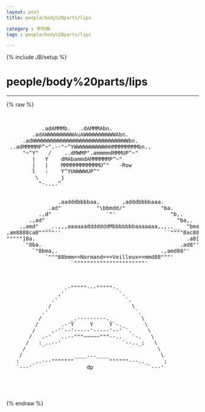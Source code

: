 ```yaml
---
layout: post
title: people/body%20parts/lips
category : 字符画
tags : people/body%20parts/lips
---
```

{% include JB/setup %}
# people/body%20parts/lips
---
{% raw %}
<pre>


           .adAMMMb.   .dAMMMAbn.
        .adAWWWWWWWWWAuAWWWWWWWWWWAbn.
     .adWWWWWWWWWWWWWWWWWWWWWWWWWWWWWWbn.
 ..adMMMMMP^~&quot;.--&quot;~^YWWWWWWWWWWHHMMMMMMMMbn..
     &quot;~^Y&quot;   /    ..dMWMP&quot;.ammmmdMMMUP^~&quot;
        |   Y    dMAbammdAMMMMMMP^~&quot;
        |   |    MMMMMMMMMMMMU^&quot;   -Row
        l   :    Y^YUWWWWUP^&quot;
         \       j
          &quot;-..,.^


                .aadddbbbbaa,       ,adddbbbbaaa.
             .ad&quot;           &quot;\bbmdd/&quot;           &quot;ba.
          .,d&quot;                 `&quot;&#039;                 &quot;b,.
       .,ad&quot;                                         &quot;ba,.
    .,amd&quot;  __..,,,aaaaaadddddddMbbbbbbbaaaaaaa,,,..__  &quot;bma,.
,am8888ca8&quot;&quot;&quot;&quot;&quot;&#039;&#039;                                ``&quot;&quot;&quot;&quot;8ac88888ma,
&quot;&quot;&quot;&quot;&quot;]8a.                                               .a8[&quot;&quot;&quot;&quot;&quot;
      &quot;8ba.                                           .ad8&quot;&#039;
        `&quot;8bma,.                                .,amd88&quot;&#039;
            `&quot;&quot;&quot;88bmm==Normand===Veilleux==mmd88&quot;&quot;&quot;&#039;
                    `&quot;&quot;&quot;&quot;&quot;&quot;&quot;&quot;&quot;&quot;&quot;&quot;&quot;&quot;&quot;&quot;&quot;&quot;&quot;&quot;&quot;&quot;&#039;



                  .-&quot;&quot;&quot;&quot;&quot;---&quot;&quot;&quot;&quot;&quot;-.
                ,&#039;                 `.
              .&#039;                     `.
             /                         \
           .&#039;                           `.
          /         _.---------._         \
         /       .-&#039;Y     Y     Y`-._      \
        /     ,-&#039;`--&#039;-----&#039;-----&#039;--&#039; `.     \
       /   .-&#039;   ..--&quot;&quot;&quot;~~~~~&quot;&quot;&quot;--..   `-.   \
      /   :_..--&#039;                   `--.._;   \
     /                                         \
    /                ____...____                \
   :    _..---&quot;&quot;&quot;&quot;&quot;&quot;&quot;           &quot;&quot;&quot;&quot;&quot;&quot;---.._     ;
   `---&#039;                 dp                 `---&#039;



 </pre>
{% endraw %}
